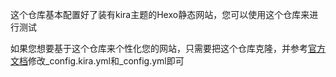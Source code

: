 这个仓库基本配置好了装有kira主题的Hexo静态网站，您可以使用这个仓库来进行测试

如果您想要基于这个仓库来个性化您的网站，只需要把这个仓库克隆，并参考[官方文档](https://kira.host/hexo/)修改_config.kira.yml和_config.yml即可
